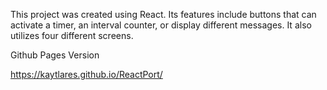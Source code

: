 
This project was created using React. Its features include buttons that can activate a timer, an interval counter, or display different messages. It also utilizes four different screens.

Github Pages Version

https://kaytlares.github.io/ReactPort/


